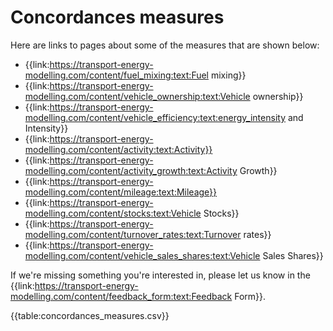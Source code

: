 # Concordances measures

Here are links to pages about some of the measures that are shown below:
- {{link:https://transport-energy-modelling.com/content/fuel_mixing:text:Fuel mixing}}
- {{link:https://transport-energy-modelling.com/content/vehicle_ownership:text:Vehicle ownership}}
- {{link:https://transport-energy-modelling.com/content/vehicle_efficiency:text:energy_intensity and Intensity}}
- {{link:https://transport-energy-modelling.com/content/activity:text:Activity}}
- {{link:https://transport-energy-modelling.com/content/activity_growth:text:Activity Growth}}
- {{link:https://transport-energy-modelling.com/content/mileage:text:Mileage}}
- {{link:https://transport-energy-modelling.com/content/stocks:text:Vehicle Stocks}}
- {{link:https://transport-energy-modelling.com/content/turnover_rates:text:Turnover rates}}
- {{link:https://transport-energy-modelling.com/content/vehicle_sales_shares:text:Vehicle Sales Shares}}

If we're missing something you're interested in, please let us know in the {{link:https://transport-energy-modelling.com/content/feedback_form:text:Feedback Form}}.

{{table:concordances_measures.csv}}